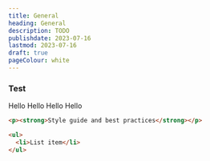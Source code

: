 ```yaml
---
title: General
heading: General
description: TODO
publishdate: 2023-07-16
lastmod: 2023-07-16
draft: true
pageColour: white
---
```


### Test

Hello
Hello
Hello
Hello

```html
<p><strong>Style guide and best practices</strong></p>

```

```html
<ul>
  <li>List item</li>
</ul>
```
